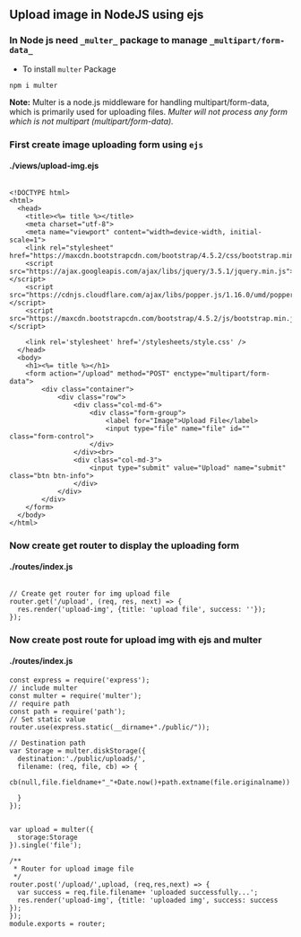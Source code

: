 ## Upload image in NodeJS using ejs

### In Node js need ``` _multer_ ``` package to manage ``` _multipart/form-data_ ```

* To install ``` multer ``` Package 

``` npm i multer ```

__Note:__ Multer is a node.js middleware for handling multipart/form-data, which is primarily used for uploading files.
_Multer will not process any form which is not multipart (multipart/form-data)._

### First create image uploading form using ``` ejs ```

#### ./views/upload-img.ejs

```ejs

<!DOCTYPE html>
<html>
  <head>
    <title><%= title %></title>
    <meta charset="utf-8">
    <meta name="viewport" content="width=device-width, initial-scale=1">
    <link rel="stylesheet" href="https://maxcdn.bootstrapcdn.com/bootstrap/4.5.2/css/bootstrap.min.css">
    <script src="https://ajax.googleapis.com/ajax/libs/jquery/3.5.1/jquery.min.js"></script>
    <script src="https://cdnjs.cloudflare.com/ajax/libs/popper.js/1.16.0/umd/popper.min.js"></script>
    <script src="https://maxcdn.bootstrapcdn.com/bootstrap/4.5.2/js/bootstrap.min.js"></script>
    
    <link rel='stylesheet' href='/stylesheets/style.css' />
  </head>
  <body>
    <h1><%= title %></h1>
    <form action="/upload" method="POST" enctype="multipart/form-data">
        <div class="container">
            <div class="row">
                <div class="col-md-6">
                    <div class="form-group">
                        <label for="Image">Upload File</label>
                        <input type="file" name="file" id="" class="form-control">
                    </div>
                </div><br>
                <div class="col-md-3">
                    <input type="submit" value="Upload" name="submit" class="btn btn-info">
                </div>
            </div>
        </div>
    </form>
  </body>
</html>

```

### Now create get router to display the uploading form

#### ./routes/index.js

```node

// Create get router for img upload file
router.get('/upload', (req, res, next) => {
  res.render('upload-img', {title: 'upload file', success: ''});
});

```

### Now create post route for upload img with ejs and multer

#### ./routes/index.js

```node
const express = require('express');
// include multer
const multer = require('multer');
// require path
const path = require('path');
// Set static value
router.use(express.static(__dirname+"./public/")); 

// Destination path
var Storage = multer.diskStorage({
  destination:'./public/uploads/',
  filename: (req, file, cb) => {
    cb(null,file.fieldname+"_"+Date.now()+path.extname(file.originalname))
    
  }
});


var upload = multer({
  storage:Storage
}).single('file');

/**
 * Router for upload image file
 */
router.post('/upload/',upload, (req,res,next) => {
  var success = req.file.filename+ 'uploaded successfully...';
  res.render('upload-img', {title: 'uploaded img', success: success });
});
module.exports = router;

```










